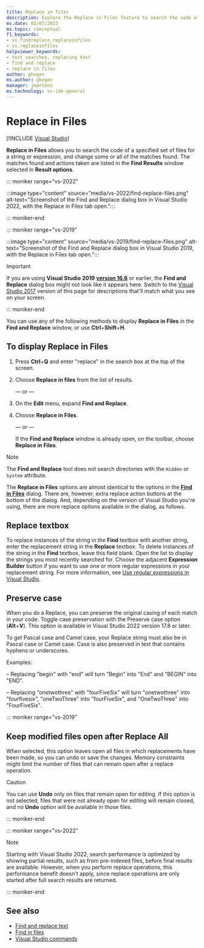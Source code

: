 ```yaml
---
title: Replace in files
description: Explore the Replace in Files feature to search the code of a specified set of files for a string or expression and change some or all of the matches found.
ms.date: 02/07/2023
ms.topic: conceptual
f1_keywords:
- vs.findreplace.replaceinfiles
- vs.replaceinfiles
helpviewer_keywords:
- text searches, replacing text
- find and replace
- replace in files
author: ghogen
ms.author: ghogen
manager: jmartens
ms.technology: vs-ide-general
---
```

# Replace in Files

 [!INCLUDE [Visual Studio](~/includes/applies-to-version/vs-windows-only.md)]

**Replace in Files** allows you to search the code of a specified set of files for a string or expression, and change some or all of the matches found. The matches found and actions taken are listed in the **Find Results** window selected in **Result options**.

::: moniker range="vs-2022"

:::image type="content" source="media/vs-2022/find-replace-files.png" alt-text="Screenshot of the Find and Replace dialog box in Visual Studio 2022, with the Replace in Files tab open.":::

::: moniker-end

::: moniker range="vs-2019"

:::image type="content" source="media/vs-2019/find-replace-files.png" alt-text="Screenshot of the Find and Replace dialog box in Visual Studio 2019, with the Replace in Files tab open.":::

> [!IMPORTANT]
> If you are using **Visual Studio 2019** [**version 16.6**](/visualstudio/releases/2019/release-notes-v16.6/) or earlier, the **Find and Replace** dialog box might not look like it appears here. Switch to the [Visual Studio 2017](find-in-files.md?view=vs-2017&preserve-view=true) version of this page for descriptions that'll match what you see on your screen.

::: moniker-end

You can use any of the following methods to display **Replace in Files** in the **Find and Replace** window, or use **Ctrl**+**Shift**+**H**.

## To display Replace in Files

1. Press **Ctrl**+**Q** and enter "replace" in the search box at the top of the screen.

1. Choose **Replace in files** from the list of results.

   — or —

1. On the **Edit** menu, expand **Find and Replace**.

1. Choose **Replace in Files**.

   — or —

   If the **Find and Replace** window is already open, on the toolbar, choose **Replace in Files**.

> [!NOTE]
> The **Find and Replace** tool does not search directories with the `Hidden` or `System` attribute.

The **Replace in Files** options are almost identical to the options in the **[Find in Files](find-in-files.md)** dialog. There are, however, extra replace action buttons at the bottom of the dialog. And, depending on the version of Visual Studio you're using, there are more replace options available in the dialog, as follows.

## Replace textbox

To replace instances of the string in the **Find** textbox with another string, enter the replacement string in the **Replace** textbox. To delete instances of the string in the **Find** textbox, leave this field blank. Open the list to display the strings you most recently searched for. Choose the adjacent **Expression Builder** button if you want to use one or more regular expressions in your replacement string. For more information, see [Use regular expressions in Visual Studio](../ide/using-regular-expressions-in-visual-studio.md).

## Preserve case

When you do a Replace, you can preserve the original casing of each match in your code. Toggle case preservation with the Preserve case option (**Alt**+**V**). This option is available in Visual Studio 2022 version 17.8 or later.

To get Pascal case and Camel case, your Replace string must also be in Pascal case or Camel case. Case is also preserved in text that contains hyphens or underscores.

Examples:

– Replacing "begin" with "end" will turn "Begin" into "End" and "BEGIN" into "END".

– Replacing "onetwothree" with "fourFiveSix" will turn "onetwothree" into "fourfivesix", "oneTwoThree" into "fourFiveSix", and "OneTwoThree" into "FourFiveSix".

::: moniker range="vs-2019"

## Keep modified files open after Replace All

When selected, this option leaves open all files in which replacements have been made, so you can undo or save the changes. Memory constraints might limit the number of files that can remain open after a replace operation.

> [!CAUTION]
> You can use **Undo** only on files that remain open for editing. If this option is not selected, files that were not already open for editing will remain closed, and no **Undo** option will be available in those files.

::: moniker-end

::: moniker range="vs-2022"

> [!NOTE]
> Starting with Visual Studio 2022, search performance is optimized by showing partial results, such as from pre-indexed files, before final results are available. However, when you perform replace operations, this performance benefit doesn't apply, since replace operations are only started after full search results are returned.

::: moniker-end

## See also

- [Find and replace text](../ide/finding-and-replacing-text.md)
- [Find in files](../ide/find-in-files.md)
- [Visual Studio commands](../ide/reference/visual-studio-commands.md)
